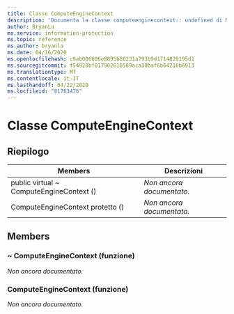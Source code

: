 ```yaml
---
title: Classe ComputeEngineContext
description: 'Documenta la classe computeenginecontext:: undefined di Microsoft Information Protection (MIP) SDK.'
author: BryanLa
ms.service: information-protection
ms.topic: reference
ms.author: bryanla
ms.date: 04/16/2020
ms.openlocfilehash: c9ab006606e8895b80231a793b9d1714829195d1
ms.sourcegitcommit: f54920bf017902616589aca30baf6b64216b6913
ms.translationtype: MT
ms.contentlocale: it-IT
ms.lasthandoff: 04/22/2020
ms.locfileid: "81763476"
---
```

# <a name="class-computeenginecontext"></a>Classe ComputeEngineContext 
  
## <a name="summary"></a>Riepilogo
 Members                        | Descrizioni                                
--------------------------------|---------------------------------------------
public virtual ~ ComputeEngineContext ()  | _Non ancora documentato._
ComputeEngineContext protetto ()  | _Non ancora documentato._
  
## <a name="members"></a>Members
  
### <a name="computeenginecontext-function"></a>~ ComputeEngineContext (funzione)
_Non ancora documentato._

  
### <a name="computeenginecontext-function"></a>ComputeEngineContext (funzione)
_Non ancora documentato._

